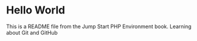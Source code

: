 # Hello World

This is a README file from the Jump Start PHP Environment book.
Learning about Git and GitHub
